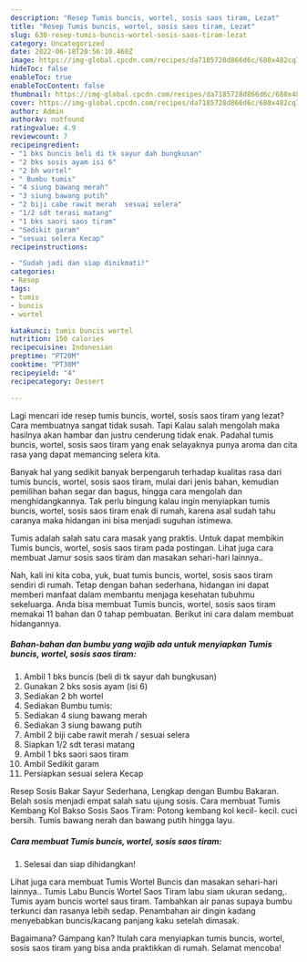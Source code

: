 ```yaml
---
description: "Resep Tumis buncis, wortel, sosis saos tiram, Lezat"
title: "Resep Tumis buncis, wortel, sosis saos tiram, Lezat"
slug: 630-resep-tumis-buncis-wortel-sosis-saos-tiram-lezat
category: Uncategorized
date: 2022-06-18T20:56:10.460Z
image: https://img-global.cpcdn.com/recipes/da7185728d866d6c/680x482cq70/tumis-buncis-wortel-sosis-saos-tiram-foto-resep-utama.jpg
hideToc: false
enableToc: true
enableTocContent: false
thumbnail: https://img-global.cpcdn.com/recipes/da7185728d866d6c/680x482cq70/tumis-buncis-wortel-sosis-saos-tiram-foto-resep-utama.jpg
cover: https://img-global.cpcdn.com/recipes/da7185728d866d6c/680x482cq70/tumis-buncis-wortel-sosis-saos-tiram-foto-resep-utama.jpg
author: Admin
authorAv: notfound
ratingvalue: 4.9
reviewcount: 7
recipeingredient:
- "1 bks buncis beli di tk sayur dah bungkusan"
- "2 bks sosis ayam isi 6"
- "2 bh wortel"
- " Bumbu tumis"
- "4 siung bawang merah"
- "3 siung bawang putih"
- "2 biji cabe rawit merah  sesuai selera"
- "1/2 sdt terasi matang"
- "1 bks saori saos tiram"
- "Sedikit garam"
- "sesuai selera Kecap"
recipeinstructions:

- "Sudah jadi dan siap dinikmati!"
categories:
- Resep
tags:
- tumis
- buncis
- wortel

katakunci: tumis buncis wortel 
nutrition: 150 calories
recipecuisine: Indonesian
preptime: "PT20M"
cooktime: "PT30M"
recipeyield: "4"
recipecategory: Dessert

---
```



Lagi mencari ide resep tumis buncis, wortel, sosis saos tiram yang lezat? Cara membuatnya sangat tidak susah. Tapi Kalau salah mengolah maka hasilnya akan hambar dan justru cenderung tidak enak. Padahal tumis buncis, wortel, sosis saos tiram yang enak selayaknya punya aroma dan cita rasa yang dapat memancing selera kita.


Banyak hal yang sedikit banyak berpengaruh terhadap kualitas rasa dari tumis buncis, wortel, sosis saos tiram, mulai dari jenis bahan, kemudian pemilihan bahan segar dan bagus, hingga cara mengolah dan menghidangkannya. Tak perlu bingung kalau ingin menyiapkan tumis buncis, wortel, sosis saos tiram enak di rumah, karena asal sudah tahu caranya maka hidangan ini bisa menjadi suguhan istimewa.

Tumis adalah salah satu cara masak yang praktis. Untuk dapat membikin Tumis buncis, wortel, sosis saos tiram pada postingan. Lihat juga cara membuat Jamur sosis saos tiram dan masakan sehari-hari lainnya..


Nah, kali ini kita coba, yuk, buat tumis buncis, wortel, sosis saos tiram sendiri di rumah. Tetap dengan bahan sederhana, hidangan ini dapat memberi manfaat dalam membantu menjaga kesehatan tubuhmu sekeluarga. Anda bisa membuat Tumis buncis, wortel, sosis saos tiram memakai 11 bahan dan 0 tahap pembuatan. Berikut ini cara dalam membuat hidangannya.

<!--inarticleads1-->

##### Bahan-bahan dan bumbu yang wajib ada untuk menyiapkan Tumis buncis, wortel, sosis saos tiram:

1. Ambil 1 bks buncis (beli di tk sayur dah bungkusan)
1. Gunakan 2 bks sosis ayam (isi 6)
1. Sediakan 2 bh wortel
1. Sediakan  Bumbu tumis:
1. Sediakan 4 siung bawang merah
1. Sediakan 3 siung bawang putih
1. Ambil 2 biji cabe rawit merah / sesuai selera
1. Siapkan 1/2 sdt terasi matang
1. Ambil 1 bks saori saos tiram
1. Ambil Sedikit garam
1. Persiapkan sesuai selera Kecap


Resep Sosis Bakar Sayur Sederhana, Lengkap dengan Bumbu Bakaran. Belah sosis menjadi empat salah satu ujung sosis. Cara membuat Tumis Kembang Kol Bakso Sosis Saos Tiram: Potong kembang kol kecil- kecil. cuci bersih. Tumis bawang nerah dan bawang putih hingga layu. 

<!--inarticleads2-->

##### Cara membuat Tumis buncis, wortel, sosis saos tiram:


1. Selesai dan siap dihidangkan!

Lihat juga cara membuat Tumis Wortel Buncis dan masakan sehari-hari lainnya.. Tumis Labu Buncis Wortel Saos Tiram labu siam ukuran sedang,. Tumis ayam buncis wortel saus tiram. Tambahkan air panas supaya bumbu terkunci dan rasanya lebih sedap. Penambahan air dingin kadang menyebabkan buncis/kacang panjang kaku setelah dimasak. 

Bagaimana? Gampang kan? Itulah cara menyiapkan tumis buncis, wortel, sosis saos tiram yang bisa anda praktikkan di rumah. Selamat mencoba!
